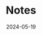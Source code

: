 ---
title: 'Notes'
date: 2024-05-19
type: landing

design:
  # Section spacing
  spacing: '5rem'

# Page sections
sections:
  - block: collection
    content:
      title: My personal notes
      text: This is my collection of notes
      filters:
        folders:
          - notes
    design:
      view: article-grid
      fill_image: true
      columns: 3
      pagination: true

---